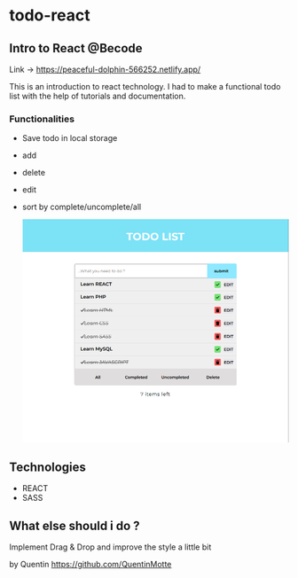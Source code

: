 # todo-react

## Intro to React @Becode

Link -> https://peaceful-dolphin-566252.netlify.app/

This is an introduction to react technology. I had to make a functional todo list with the help of tutorials and documentation.

### Functionalities

-   Save todo in local storage
-   add
-   delete
-   edit
-   sort by complete/uncomplete/all

    <img src="./src/img/todo.png" width="600px">

## Technologies

-   REACT
-   SASS

## What else should i do ?

Implement Drag & Drop and improve the style a little bit

by Quentin https://github.com/QuentinMotte
